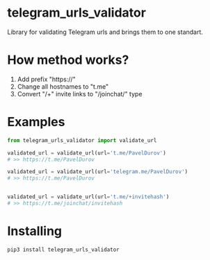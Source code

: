 # telegram_urls_validator

Library for validating Telegram urls and brings them to one standart.

# How method works?

1. Add prefix "https://"
2. Change all hostnames to "t.me"
3. Convert "/+" invite links to "/joinchat/" type


# Examples
```python
from telegram_urls_validator import validate_url

validated_url = validate_url(url='t.me/PavelDurov')
# >> https://t.me/PavelDurov

validated_url = validate_url(url='telegram.me/PavelDurov')
# >> https://t.me/PavelDurov


validated_url = validate_url(url='t.me/+invitehash')
# >> https://t.me/joinchat/invitehash

```


# Installing

```commandline
pip3 install telegram_urls_validator
```
